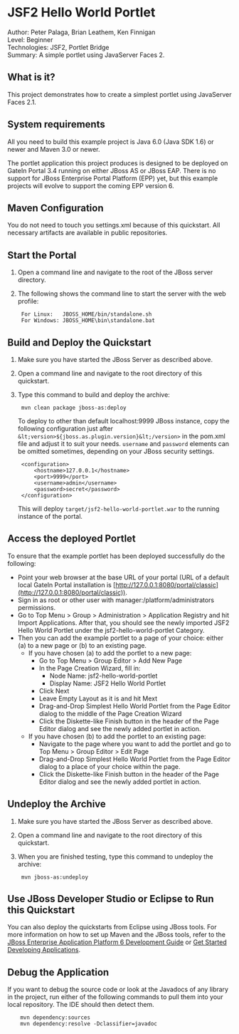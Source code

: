 <!-- Do not edit this derived file! Rather edit the master file gatein-portal-quickstarts-parent/src/main/readme/jsf2-hello-world-portlet/README.md.ftl -->

JSF2 Hello World Portlet
============================
Author: Peter Palaga, Brian Leathem, Ken Finnigan  
Level: Beginner  
Technologies: JSF2, Portlet Bridge  
Summary: A simple portlet using JavaServer Faces 2.


What is it?
-----------

This project demonstrates how to create a simplest portlet using JavaServer Faces 2.1.

<!-- The following content is included from gatein-portal-quickstarts-parent/src/main/readme/include/portlet-general.md.ftl -->

System requirements
-------------------

All you need to build this example project is Java 6.0 (Java SDK 1.6) or newer and Maven 3.0 or newer.

The portlet application this project produces is designed to be deployed on GateIn Portal 3.4 running on either
JBoss AS or JBoss EAP. There is no support for JBoss Enterprise Portal Platform (EPP) yet, but this example projects will evolve
to support the coming EPP version 6.


Maven Configuration
-------------------

You do not need to touch you settings.xml because of this quickstart. All necessary artifacts are available in public
repositories.


Start the Portal
----------------

1. Open a command line and navigate to the root of the JBoss server directory.
2. The following shows the command line to start the server with the web profile:

        For Linux:   JBOSS_HOME/bin/standalone.sh
        For Windows: JBOSS_HOME\bin\standalone.bat


Build and Deploy the Quickstart
-------------------------------

1. Make sure you have started the JBoss Server as described above.
2. Open a command line and navigate to the root directory of this quickstart.
3. Type this command to build and deploy the archive:

        mvn clean package jboss-as:deploy

   To deploy to other than default localhost:9999 JBoss instance, copy the following configuration 
   just after `&lt;version>${jboss.as.plugin.version}&lt;/version>` in the pom.xml file and adjust it to suit your needs.
   `username` and `password` elements can be omitted sometimes, depending on your JBoss security settings.
                 
        <configuration>
            <hostname>127.0.0.1</hostname>
            <port>9999</port>
            <username>admin</username>
            <password>secret</password>
        </configuration>

   This will deploy `target/jsf2-hello-world-portlet.war` to the running instance of the portal.


Access the deployed Portlet
---------------------------

To ensure that the example portlet has been deployed successfully do the following: 
* Point your web browser at the base URL of your portal (URL of a default local GateIn Portal installation is
[http://127.0.0.1:8080/portal/classic](http://127.0.0.1:8080/portal/classic)).
* Sign in as root or other user with manager:/platform/administrators permissions.
* Go to Top Menu > Group > Administration > Application Registry and hit Import Applications. After that, you should
see the newly imported JSF2 Hello World Portlet under the jsf2-hello-world-portlet Category.
* Then you can add the example portlet to a page of your choice: either (a) to a new page or (b) to an existing page.
  * If you have chosen (a) to add the portlet to a new page:
    * Go to Top Menu > Group Editor > Add New Page
    * In the Page Creation Wizard, fill in:
      * Node Name: jsf2-hello-world-portlet
      * Display Name: JSF2 Hello World Portlet
    * Click Next
    * Leave Empty Layout as it is and hit Mext
    * Drag-and-Drop Simplest Hello World Portlet from the Page Editor dialog to the middle of the Page Creation Wizard
    * Click the Diskette-like Finish button in the header of the Page Editor dialog and see the newly added portlet in action.
  * If you have chosen (b) to add the portlet to an existing page:
    * Navigate to the page where you want to add the portlet and go to Top Menu > Group Editor > Edit Page
    * Drag-and-Drop Simplest Hello World Portlet from the Page Editor dialog to a place of your choice within the page.
    * Click the Diskette-like Finish button in the header of the Page Editor dialog and see the newly added portlet in action.


Undeploy the Archive
--------------------

1. Make sure you have started the JBoss Server as described above.
2. Open a command line and navigate to the root directory of this quickstart.
3. When you are finished testing, type this command to undeploy the archive:

        mvn jboss-as:undeploy


Use JBoss Developer Studio or Eclipse to Run this Quickstart
------------------------------------------------------------
You can also deploy the quickstarts from Eclipse using JBoss tools. For more information on how to set up Maven and the JBoss 
tools, refer to the 
[JBoss Enterprise Application Platform 6 Development Guide](https://access.redhat.com/knowledge/docs/JBoss_Enterprise_Application_Platform/) 
or [Get Started Developing Applications](http://www.jboss.org/jdf/quickstarts/jboss-as-quickstart/guide/Introduction/ "Get Started Developing Applications").


Debug the Application
---------------------

If you want to debug the source code or look at the Javadocs of any library in the project, run either of the following 
commands to pull them into your local repository. The IDE should then detect them.

        mvn dependency:sources
        mvn dependency:resolve -Dclassifier=javadoc

